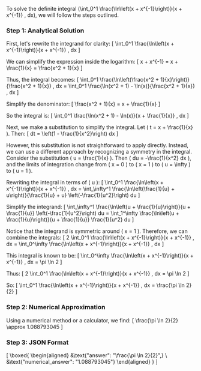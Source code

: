 To solve the definite integral \(\int_0^1 \frac{\ln\left(x + x^{-1}\right)}{x + x^{-1}} \, dx\), we will follow the steps outlined.

### Step 1: Analytical Solution

First, let's rewrite the integrand for clarity:
\[
\int_0^1 \frac{\ln\left(x + x^{-1}\right)}{x + x^{-1}} \, dx
\]

We can simplify the expression inside the logarithm:
\[
x + x^{-1} = x + \frac{1}{x} = \frac{x^2 + 1}{x}
\]

Thus, the integral becomes:
\[
\int_0^1 \frac{\ln\left(\frac{x^2 + 1}{x}\right)}{\frac{x^2 + 1}{x}} \, dx = \int_0^1 \frac{\ln(x^2 + 1) - \ln(x)}{\frac{x^2 + 1}{x}} \, dx
\]

Simplify the denominator:
\[
\frac{x^2 + 1}{x} = x + \frac{1}{x}
\]

So the integral is:
\[
\int_0^1 \frac{\ln(x^2 + 1) - \ln(x)}{x + \frac{1}{x}} \, dx
\]

Next, we make a substitution to simplify the integral. Let \( t = x + \frac{1}{x} \). Then:
\[
dt = \left(1 - \frac{1}{x^2}\right) dx
\]

However, this substitution is not straightforward to apply directly. Instead, we can use a different approach by recognizing a symmetry in the integral. Consider the substitution \( u = \frac{1}{x} \). Then \( du = -\frac{1}{x^2} dx \), and the limits of integration change from \( x = 0 \) to \( x = 1 \) to \( u = \infty \) to \( u = 1 \).

Rewriting the integral in terms of \( u \):
\[
\int_0^1 \frac{\ln\left(x + x^{-1}\right)}{x + x^{-1}} \, dx = \int_\infty^1 \frac{\ln\left(\frac{1}{u} + u\right)}{\frac{1}{u} + u} \left(-\frac{1}{u^2}\right) du
\]

Simplify the integrand:
\[
\int_\infty^1 \frac{\ln\left(u + \frac{1}{u}\right)}{u + \frac{1}{u}} \left(-\frac{1}{u^2}\right) du = \int_1^\infty \frac{\ln\left(u + \frac{1}{u}\right)}{u + \frac{1}{u}} \frac{1}{u^2} du
\]

Notice that the integrand is symmetric around \( x = 1 \). Therefore, we can combine the integrals:
\[
2 \int_0^1 \frac{\ln\left(x + x^{-1}\right)}{x + x^{-1}} \, dx = \int_0^\infty \frac{\ln\left(x + x^{-1}\right)}{x + x^{-1}} \, dx
\]

This integral is known to be:
\[
\int_0^\infty \frac{\ln\left(x + x^{-1}\right)}{x + x^{-1}} \, dx = \pi \ln 2
\]

Thus:
\[
2 \int_0^1 \frac{\ln\left(x + x^{-1}\right)}{x + x^{-1}} \, dx = \pi \ln 2
\]

So:
\[
\int_0^1 \frac{\ln\left(x + x^{-1}\right)}{x + x^{-1}} \, dx = \frac{\pi \ln 2}{2}
\]

### Step 2: Numerical Approximation

Using a numerical method or a calculator, we find:
\[
\frac{\pi \ln 2}{2} \approx 1.088793045
\]

### Step 3: JSON Format

\[
\boxed{
\begin{aligned}
&\text{"answer": "\frac{\pi \ln 2}{2}",} \\
&\text{"numerical_answer": "1.088793045"}
\end{aligned}
}
\]